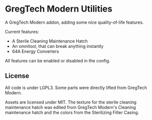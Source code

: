 # GregTech Modern Utilities
A GregTech Modern addon, adding some nice quality-of-life features.

Current features:

* A Sterile Cleaning Maintenance Hatch
* An omnitool, that can break anything instantly
* 64A Energy Converters

All features can be enabled or disabled in the config.

## License

All code is under LGPL3. Some parts were directly lifted from GregTech Modern.

Assets are licensed under MIT. The texture for the sterile cleaning maintenance hatch was edited from GregTech Modern's Cleaning maintenance hatch and the colors from the Sterilizing Filter Casing.